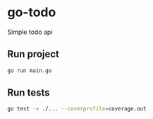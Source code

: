 # go-todo
Simple todo api

## Run project ##
```sh
go run main.go
```

## Run tests ##
```sh
go test -v ./... --coverprofile=coverage.out
```
